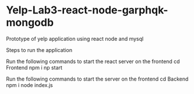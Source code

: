 # Yelp-Lab3-react-node-garphqk-mongodb
 Prototype of yelp application using react node and mysql
 
 Steps to run the application
 
Run the following commands to start the react server on the frontend
 cd Frontend
 npm i
 np start
 
 Run the following commands to start the server on the frontend
 cd Backend
 npm i
 node index.js
